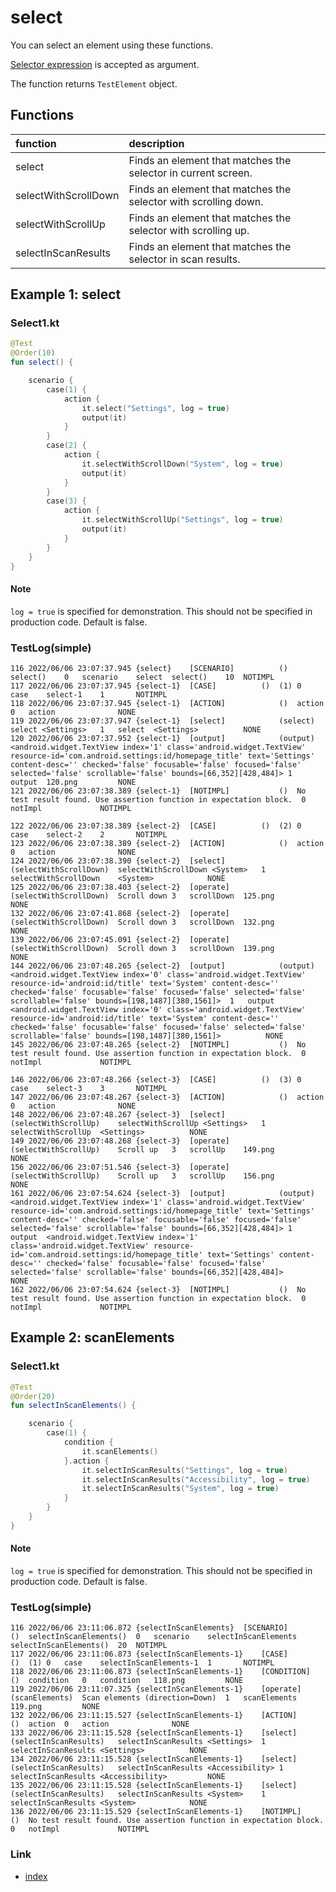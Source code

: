 # select

You can select an element using these functions.

[Selector expression](../../selector_and_nickname/selector_expression.md) is accepted as argument.

The function returns `TestElement` object.

## Functions

| function             | description                                                     |
|:---------------------|:----------------------------------------------------------------|
| select               | Finds an element that matches the selector in current screen.   |
| selectWithScrollDown | Finds an element that matches the selector with scrolling down. |
| selectWithScrollUp   | Finds an element that matches the selector with scrolling up.   |
| selectInScanResults  | Finds an element that matches the selector in scan results.     |

## Example 1: select

### Select1.kt

```kotlin
@Test
@Order(10)
fun select() {

    scenario {
        case(1) {
            action {
                it.select("Settings", log = true)
                output(it)
            }
        }
        case(2) {
            action {
                it.selectWithScrollDown("System", log = true)
                output(it)
            }
        }
        case(3) {
            action {
                it.selectWithScrollUp("Settings", log = true)
                output(it)
            }
        }
    }
}
```

#### Note

`log = true` is specified for demonstration. This should not be specified in production code. Default is false.

### TestLog(simple)

```
116	2022/06/06 23:07:37.945	{select}	[SCENARIO]			()	select()	0	scenario	select	select()	10	NOTIMPL
117	2022/06/06 23:07:37.945	{select-1}	[CASE]			()	(1)	0	case	select-1	1		NOTIMPL
118	2022/06/06 23:07:37.945	{select-1}	[ACTION]			()	action	0	action				NONE
119	2022/06/06 23:07:37.947	{select-1}	[select]			(select)	select <Settings>	1	select	<Settings>			NONE
120	2022/06/06 23:07:37.952	{select-1}	[output]			(output)	<android.widget.TextView index='1' class='android.widget.TextView' resource-id='com.android.settings:id/homepage_title' text='Settings' content-desc='' checked='false' focusable='false' focused='false' selected='false' scrollable='false' bounds=[66,352][428,484]>	1	output	120.png			NONE
121	2022/06/06 23:07:38.389	{select-1}	[NOTIMPL]			()	No test result found. Use assertion function in expectation block.	0	notImpl				NOTIMPL

122	2022/06/06 23:07:38.389	{select-2}	[CASE]			()	(2)	0	case	select-2	2		NOTIMPL
123	2022/06/06 23:07:38.389	{select-2}	[ACTION]			()	action	0	action				NONE
124	2022/06/06 23:07:38.390	{select-2}	[select]			(selectWithScrollDown)	selectWithScrollDown <System>	1	selectWithScrollDown	<System>			NONE
125	2022/06/06 23:07:38.403	{select-2}	[operate]			(selectWithScrollDown)	Scroll down	3	scrollDown	125.png			NONE
132	2022/06/06 23:07:41.868	{select-2}	[operate]			(selectWithScrollDown)	Scroll down	3	scrollDown	132.png			NONE
139	2022/06/06 23:07:45.091	{select-2}	[operate]			(selectWithScrollDown)	Scroll down	3	scrollDown	139.png			NONE
144	2022/06/06 23:07:48.265	{select-2}	[output]			(output)	<android.widget.TextView index='0' class='android.widget.TextView' resource-id='android:id/title' text='System' content-desc='' checked='false' focusable='false' focused='false' selected='false' scrollable='false' bounds=[198,1487][380,1561]>	1	output	<android.widget.TextView index='0' class='android.widget.TextView' resource-id='android:id/title' text='System' content-desc='' checked='false' focusable='false' focused='false' selected='false' scrollable='false' bounds=[198,1487][380,1561]>			NONE
145	2022/06/06 23:07:48.265	{select-2}	[NOTIMPL]			()	No test result found. Use assertion function in expectation block.	0	notImpl				NOTIMPL

146	2022/06/06 23:07:48.266	{select-3}	[CASE]			()	(3)	0	case	select-3	3		NOTIMPL
147	2022/06/06 23:07:48.267	{select-3}	[ACTION]			()	action	0	action				NONE
148	2022/06/06 23:07:48.267	{select-3}	[select]			(selectWithScrollUp)	selectWithScrollUp <Settings>	1	selectWithScrollUp	<Settings>			NONE
149	2022/06/06 23:07:48.268	{select-3}	[operate]			(selectWithScrollUp)	Scroll up	3	scrollUp	149.png			NONE
156	2022/06/06 23:07:51.546	{select-3}	[operate]			(selectWithScrollUp)	Scroll up	3	scrollUp	156.png			NONE
161	2022/06/06 23:07:54.624	{select-3}	[output]			(output)	<android.widget.TextView index='1' class='android.widget.TextView' resource-id='com.android.settings:id/homepage_title' text='Settings' content-desc='' checked='false' focusable='false' focused='false' selected='false' scrollable='false' bounds=[66,352][428,484]>	1	output	<android.widget.TextView index='1' class='android.widget.TextView' resource-id='com.android.settings:id/homepage_title' text='Settings' content-desc='' checked='false' focusable='false' focused='false' selected='false' scrollable='false' bounds=[66,352][428,484]>			NONE
162	2022/06/06 23:07:54.624	{select-3}	[NOTIMPL]			()	No test result found. Use assertion function in expectation block.	0	notImpl				NOTIMPL
```

## Example 2: scanElements

### Select1.kt

```kotlin
@Test
@Order(20)
fun selectInScanElements() {

    scenario {
        case(1) {
            condition {
                it.scanElements()
            }.action {
                it.selectInScanResults("Settings", log = true)
                it.selectInScanResults("Accessibility", log = true)
                it.selectInScanResults("System", log = true)
            }
        }
    }
}
```

#### Note

`log = true` is specified for demonstration. This should not be specified in production code. Default is false.

### TestLog(simple)

```
116	2022/06/06 23:11:06.872	{selectInScanElements}	[SCENARIO]			()	selectInScanElements()	0	scenario	selectInScanElements	selectInScanElements()	20	NOTIMPL
117	2022/06/06 23:11:06.873	{selectInScanElements-1}	[CASE]			()	(1)	0	case	selectInScanElements-1	1		NOTIMPL
118	2022/06/06 23:11:06.873	{selectInScanElements-1}	[CONDITION]			()	condition	0	condition	118.png			NONE
119	2022/06/06 23:11:07.325	{selectInScanElements-1}	[operate]			(scanElements)	Scan elements (direction=Down)	1	scanElements	119.png			NONE
132	2022/06/06 23:11:15.527	{selectInScanElements-1}	[ACTION]			()	action	0	action				NONE
133	2022/06/06 23:11:15.528	{selectInScanElements-1}	[select]			(selectInScanResults)	selectInScanResults <Settings>	1	selectInScanResults	<Settings>			NONE
134	2022/06/06 23:11:15.528	{selectInScanElements-1}	[select]			(selectInScanResults)	selectInScanResults <Accessibility>	1	selectInScanResults	<Accessibility>			NONE
135	2022/06/06 23:11:15.528	{selectInScanElements-1}	[select]			(selectInScanResults)	selectInScanResults <System>	1	selectInScanResults	<System>			NONE
136	2022/06/06 23:11:15.529	{selectInScanElements-1}	[NOTIMPL]			()	No test result found. Use assertion function in expectation block.	0	notImpl				NOTIMPL
```

### Link

- [index](../../../index.md)
